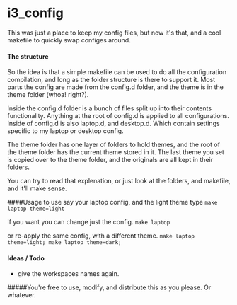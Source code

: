 # i3_config
This was just a place to keep my config files, but now it's that, and a cool makefile to quickly swap configes around.

#### The structure
So the idea is that a simple makefile can be used to do all the configuration compilation, and long as the folder structure is there to support it. Most parts the config are made from the config.d folder, and the theme is in the theme folder (whoa! right?).

Inside the config.d folder is a bunch of files split up into their contents functionality. Anything at the root of config.d is applied to all configurations. Inside of config.d is also laptop.d, and desktop.d. Which contain settings specific to my laptop or desktop config.

 The theme folder has one layer of folders to hold themes, and the root of the theme folder has the current theme stored in it. The last theme you set is copied over to the theme folder, and the originals are all kept in their folders. 

You can try to read that explenation, or just look at the folders, and makefile, and it'll make sense.

####Usage
to use say your laptop config, and the light theme type
`make laptop theme=light`

if you want you can change just the config.
`make laptop`

or re-apply the same config, with a different theme.
`make laptop theme=light; make laptop theme=dark;`

#### Ideas / Todo
* give the workspaces names again.

#####You're free to use, modify, and distribute this as you please. Or whatever.
